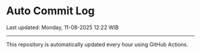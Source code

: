 # Auto Commit Log

Last updated: Monday, 11-08-2025 12:22 WIB

---

This repository is automatically updated every hour using GitHub Actions.
